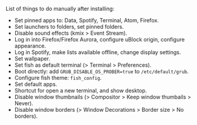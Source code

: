 List of things to do manually after installing:

* Set pinned apps to: Data, Spotify, Terminal, Atom, Firefox.
* Set launchers to folders, set pinned folders.
* Disable sound effects (kmix > Event Stream).
* Log in into Firefox/Firefox Aurora, configure uBlock origin, configure appearance.
* Log in Spotify, make lists available offline, change display settings.
* Set wallpaper.
* Set fish as default terminal (> Terminal > Preferences).
* Boot directly: add ```GRUB_DISABLE_OS_PROBER=true``` to ```/etc/default/grub```.
* Configure fish theme: ```fish_config```.
* Set default apps.
* Shortcut for open a new terminal, and show desktop.
* Disable window thumbnails (> Compositor > Keep window thumbails > Never).
* Disable window borders (> Window Decorations > Border size > No borders).
